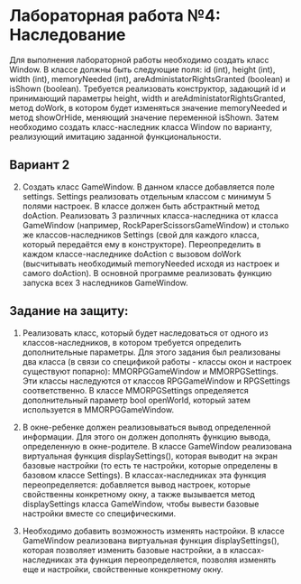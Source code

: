 # Лабораторная работа №4: Наследование
Для выполнения лабораторной работы необходимо создать класс Window. В классе должны быть следующие поля: id (int), height (int), width (int), memoryNeeded (int), areAdministatorRightsGranted (boolean) и isShown (boolean). Требуется реализовать конструктор, задающий id и принимающий параметры height, width и areAdministatorRightsGranted, метод doWork, в котором будет изменяться значение memoryNeeded и метод showOrHide, меняющий значение переменной isShown.
Затем необходимо создать класс-наследник класса Window по варианту, реализующий имитацию заданной функциональности.

## Вариант 2
2. Создать класс GameWindow. В данном классе добавляется поле settings. Settings реализовать отдельным классом с минимум 5 полями настроек. В классе должен быть абстрактный метод doAction. Реализовать 3 различных класса-наследника от класса GameWindow (например, RockPaperScissorsGameWindow) и столько же классов-наследников Settings (свой для каждого класса, который передаётся ему в конструкторе). Переопределить в каждом классе-наследнике doAction с вызовом doWork (высчитывать необходимый memoryNeeded исходя из настроек и самого doAction). В основной программе реализовать функцию запуска всех 3 наследников GameWindow.  

## Задание на защиту:
1. Реализовать класс, который будет наследоваться от одного из классов-наследников, в котором требуется определить дополнительные параметры. 
Для этого задания был реализованы два класса (в связи со спецификой работы - классы окон и настроек существуют попарно): MMORPGGameWindow и MMORPGSettings. Эти классы наследуются от классов RPGGameWindow и RPGSettings соответственно. В классе MMORPGSettings определяется дополнительный параметр bool openWorld, который затем используется в MMORPGGameWindow.

2. В окне-ребенке должен реализовываться вывод определенной информации. Для этого он должен дополнять функцию вывода, определенную в окне-родителе.
В классе GameWindow реализована виртуальная функция displaySettings(), которая выводит на экран базовые настройки (то есть те настройки, которые определены в базовом классе Settings). В классах-наследниках эта функция переопределяется: добавляется вывод настроек, которые свойственны конкретному окну, а также вызывается метод displaySettings класса GameWindow, чтобы вывести базовые настройки вместе со специфическими.

3. Необходимо добавить возможность изменять настройки.
В классе GameWindow реализована виртуальная функция displaySettings(), которая позволяет изменить базовые настройки, а в классах-наследниках эта функция переопределяется, позволяя изменять еще и настройки, свойственные конкретному окну.
